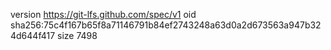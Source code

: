 version https://git-lfs.github.com/spec/v1
oid sha256:75c4f167b65f8a71146791b84ef2743248a63d0a2d673563a947b324d644f417
size 7498

